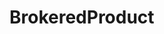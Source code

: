 # BrokeredProduct   

<script src="https://unpkg.com/@stoplight/elements/web-components.min.js"></script>
<link rel="stylesheet" href="https://unpkg.com/@stoplight/elements/styles.min.css">

<elements-api
  apiDescriptionUrl="BrokeredProduct.yaml"
  layout="sidebar"
  router="hash"
  hideTryIt="false"
  hideSchemas="false"
  hideInternal="false"
/>